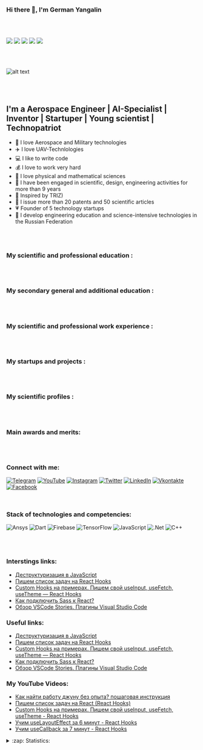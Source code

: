 ### Hi there 👋, I'm German Yangalin
<br />
<br />



![](https://komarev.com/ghpvc/?username=your-github-username)
![](https://img.shields.io/github/followers/German399?style=social)
![](https://img.shields.io/twitter/follow/german_nanoengi?style=social)
![](https://img.shields.io/youtube/channel/views/UCAHKAxFM54xKP_-E38tZEuQ?style=social)
![](https://img.shields.io/twitter/url?style=social&url=https%3A%2F%2Ftwitter.com%2Fgerman_nanoengi)

<br />
<br />

![alt text](https://upload.wikimedia.org/wikipedia/commons/2/2b/Sukhoi_Design_Bureau%2C_054%2C_Sukhoi_Su-57_%2849581303977%29.jpg)

<br />
<br />

## I'm a Aerospace Engineer | AI-Specialist | Inventor | Startuper | Young scientist | Technopatriot

- 🚀 I love Aerospace and Military technologies
- ✈️ I love UAV-Technlologies
- 💻 I like to write code
- 💰 I love to work very hard
- 📐 I love physical and mathematical sciences
- 📝 I have been engaged in scientific, design, engineering activities for more than 9 years
- 🔧 Inspired by TRIZ)
- 🚁 I issue more than 20 patents and 50 scientific articles
- 💗 Founder of 5 technology startups
- 🚝 I develop engineering education and science-intensive technologies in the Russian Federation



<br />
<br />


### My scientific and professional education :




<br />
<br />

### My secondary general and additional education :


<br />
<br />

### My scientific and professional work experience :


<br />
<br />


### My startups and projects :


<br />
<br />


### My scientific profiles :


<br />
<br />


### Main awards and merits:

<br />
<br />



### Connect with me:
[![Telegram](https://img.shields.io/badge/-Telegram-090909?style=for-the-badge&logo=telegram&logoColor=27A0D9)](https://t.me/german2035)
[![YouTube](https://img.shields.io/badge/-YouTube-090909?style=for-the-badge&logo=YouTube&logoColor=FF0000)](https://www.youtube.com/channel/UCAHKAxFM54xKP_-E38tZEuQ)
[![Instagram](https://img.shields.io/badge/-Instagram-090909?style=for-the-badge&logo=instagram&logoColor=B4068E)](https://www.instagram.com/german_olympiad2035/?r=nametag)
[![Twitter](https://img.shields.io/badge/-Twitter-090909?style=for-the-badge&logo=Twitter&logoColor=1C9DEB)](https://twitter.com/german_nanoengi)
[![LinkedIn](https://img.shields.io/badge/-LinkedIn-090909?style=for-the-badge&logo=linkedin&logoColor=007BB6)](https://www.linkedin.com/in/german-iangalin-180a14209/)
[![Vkontakte](https://img.shields.io/badge/-Vkontakte-090909?style=for-the-badge&logo=Vk&logoColor=4F7DB3)](https://vk.com/nanoengineer35)
[![Facebook](https://img.shields.io/badge/-Facebook-090909?style=for-the-badge&logo=Facebook&logoColor=1195F5)](https://www.facebook.com/people/%D0%93%D0%B5%D1%80%D0%BC%D0%B0%D0%BD-%D0%AF%D0%BD%D0%B3%D0%B0%D0%BB%D0%B8%D0%BD/100047030895039/)

<br />

### Stack of technologies and competencies:
![Ansys](https://img.shields.io/badge/-Ansys-090909?style=for-the-badge&logo=Ansys&logoColor=f7f50a)
![Dart](https://img.shields.io/badge/-Dart-090909?style=for-the-badge&logo=dart&logoColor=097CDB)
![Firebase](https://img.shields.io/badge/-Firebase-090909?style=for-the-badge&logo=firebase&logoColor=F8C52C)
![TensorFlow](https://img.shields.io/badge/-TensorFlow-090909?style=for-the-badge&logo=tensorflow&logoColor=F88C00)
![JavaScript](https://img.shields.io/badge/-JavaScript-090909?style=for-the-badge&logo=JavaScript&logoColor=E9D54D)
![.Net](https://img.shields.io/badge/-Framework-090909?style=for-the-badge&logo=.net&logoColor=E5D3FF)
![C++](https://img.shields.io/badge/-C++-090909?style=for-the-badge&logo=C%2b%2b&logoColor=6296CC)


<br />
<br />

### Interstings links:
<!-- BLOG-POST-LIST:START -->
- [Деструктуризация в JavaScript](https://webtricks-master.ru/javascript/destrukturizatsiya-v-javascript/)
- [Пишем список задач на React Hooks](https://webtricks-master.ru/react-hooks/pishem-spisok-zadach-na-react-hooks/)
- [Custom Hooks на примерах. Пишем свой useInput, useFetch, useTheme — React Hooks](https://webtricks-master.ru/react-hooks/custom-hooks-na-primerah-pishem-svoj-useinput-usefetch-usetheme-react-hooks/)
- [Как подключить Sass к React?](https://webtricks-master.ru/beginners/kak-podklyuchit-sass-k-react/)
- [Обзор VSCode Stories. Плагины Visual Studio Code](https://webtricks-master.ru/novosti-it/obzor-vscode-stories-plaginy-visual-studio-code/)
<!-- BLOG-POST-LIST:END -->

### Useful links:
<!-- BLOG-POST-LIST:START -->
- [Деструктуризация в JavaScript](https://webtricks-master.ru/javascript/destrukturizatsiya-v-javascript/)
- [Пишем список задач на React Hooks](https://webtricks-master.ru/react-hooks/pishem-spisok-zadach-na-react-hooks/)
- [Custom Hooks на примерах. Пишем свой useInput, useFetch, useTheme — React Hooks](https://webtricks-master.ru/react-hooks/custom-hooks-na-primerah-pishem-svoj-useinput-usefetch-usetheme-react-hooks/)
- [Как подключить Sass к React?](https://webtricks-master.ru/beginners/kak-podklyuchit-sass-k-react/)
- [Обзор VSCode Stories. Плагины Visual Studio Code](https://webtricks-master.ru/novosti-it/obzor-vscode-stories-plaginy-visual-studio-code/)
<!-- BLOG-POST-LIST:END -->

### My YouTube Videos:
<!-- YOUTUBE:START -->
- [Как найти работу джуну без опыта? пошаговая инструкция](https://www.youtube.com/watch?v=DzyKrIBHln8)
- [Пишем список задач на React &lpar;React Hooks&rpar;](https://www.youtube.com/watch?v=XwIiBXZ41Os)
- [Custom Hooks на примерах. Пишем свой useInput, useFetch, useTheme - React Hooks](https://www.youtube.com/watch?v=VFefv_YSGfY)
- [Учим useLayoutEffect за 6 минут - React Hooks](https://www.youtube.com/watch?v=KaaH6cra2lo)
- [Учим useCallback за 7 минут - React Hooks](https://www.youtube.com/watch?v=AqCkWH4ws1Y)
<!-- YOUTUBE:END -->

<details>
  <summary>:zap: Statistics:</summary>
   <img align="left" alt="codeSTACKr's GitHub Stats" src="https://github-readme-stats.vercel.app/api/top-langs/?username=German399&langs_count=8&layout=compact" />
    <br />
    <img align="left" alt="codeSTACKr's GitHub Stats" src="https://github-readme-stats.vercel.app/api?username=German399&show_icons=true" />
</details>

